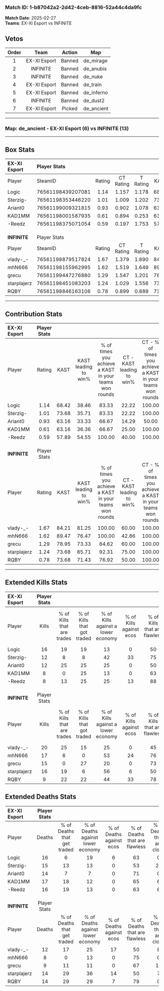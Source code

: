 ### Match ID: 1-b87042a2-2d42-4ceb-8816-52a44c4da9fc  
**Match Date**: 2025-02-27  
**Teams**: EX-XI Esport vs INFINITE  

## Vetos  

| Order | Team | Action | Map |
| :---: | :--: | :----: | --- |
| 1 | EX-XI Esport | Banned | de_mirage |
| 2 | INFINITE | Banned | de_anubis |
| 3 | INFINITE | Banned | de_nuke |
| 4 | EX-XI Esport | Banned | de_train |
| 5 | EX-XI Esport | Banned | de_inferno |
| 6 | INFINITE | Banned | de_dust2 |
| 7 | EX-XI Esport | Picked | de_ancient |

---  

### **Map**: de_ancient - EX-XI Esport (6) vs INFINITE (13)  
---  

## Box Stats  

| **EX-XI Esport** | Player Stats      |        |           |          |       |       |       |         |        |      |     |
| :- | :- | :-: | :-: | :-: | :-: | :-: | :-: | :-: | :-: | :-: | :-: |
| Player           | SteamID           | Rating | CT Rating | T Rating | KAST  |  ADR  | Kills | Assists | Deaths | K/D  | HS% |
| Logic            | 76561198439207081 |  1.14  |   1.157   |  1.178   | 68.42 | 84.5  |  16   |    5    |   16   | 1.00 | 31  |
| Sterzig-         | 76561198353446220 |  1.01  |   1.009   |  1.202   | 73.68 | 81.5  |  12   |    4    |   15   | 0.80 | 33  |
| Ariant0          | 76561199009321815 |  0.93  |   0.902   |  1.078   | 63.16 | 71.6  |  12   |    5    |   14   | 0.86 | 41  |
| KAD1MM           | 76561198001587935 |  0.61  |   0.894   |  0.253   | 63.16 | 58.4  |   8   |    3    |   17   | 0.47 | 12  |
| -Reedz           | 76561198375071054 |  0.59  |   0.197   |  1.753   | 57.89 | 51.4  |   8   |    5    |   16   | 0.50 | 100 |
|                  |                   |        |           |          |       |       |       |         |        |      |     |
|                  |                   |        |           |          |       |       |       |         |        |      |     |
|                  |                   |        |           |          |       |       |       |         |        |      |     |
| **INFINITE**     | Player Stats      |        |           |          |       |       |       |         |        |      |     |
| Player           | SteamID           | Rating | CT Rating | T Rating | KAST  |  ADR  | Kills | Assists | Deaths | K/D  | HS% |
| vlady-_-         | 76561198879517824 |  1.67  |   1.379   |  1.890   | 84.21 | 122.2 |  20   |    6    |   12   | 1.67 | 65  |
| mhN666           | 76561198155962995 |  1.62  |   1.519   |  1.649   | 89.47 | 100.5 |  17   |    7    |   8    | 2.13 | 82  |
| grecu            | 76561199447276880 |  1.29  |   1.547   |  1.201   | 78.95 | 67.6  |  15   |    2    |   9    | 1.67 | 33  |
| starplajerz      | 76561198451083203 |  1.24  |   1.029   |  1.556   | 73.68 | 91.1  |  16   |    2    |   14   | 1.14 | 68  |
| RQBY             | 76561198846163106 |  0.78  |   0.899   |  0.889   | 73.68 | 44.3  |   9   |    4    |   14   | 0.64 | 44  |
---  

## Contribution Stats  

| **EX-XI Esport** | Player Stats |       |                      |                                                        |                           |                                                             |                          |                                                            |
| :- | :-: | :-: | :-: | :-: | :-: | :-: | :-: | :-: |
| Player           |    Rating    | KAST  | KAST leading to win% | % of times you achieve a KAST in your teams won rounds | CT - KAST leading to win% | CT - % of times you achieve a KAST in your teams won rounds | T - KAST leading to win% | T - % of times you achieve a KAST in your teams won rounds |
| Logic            |     1.14     | 68.42 |        38.46         |                         83.33                          |           22.22           |                           100.00                            |          75.00           |                           75.00                            |
| Sterzig-         |     1.01     | 73.68 |        35.71         |                         83.33                          |           22.22           |                           100.00                            |          60.00           |                           75.00                            |
| Ariant0          |     0.93     | 63.16 |        33.33         |                         66.67                          |           14.29           |                            50.00                            |          60.00           |                           75.00                            |
| KAD1MM           |     0.61     | 63.16 |        36.36         |                         66.67                          |           25.00           |                           100.00                            |          66.67           |                           50.00                            |
| -Reedz           |     0.59     | 57.89 |        54.55         |                         100.00                         |           40.00           |                           100.00                            |          66.67           |                           100.00                           |
|                  |              |       |                      |                                                        |                           |                                                             |                          |                                                            |
|                  |              |       |                      |                                                        |                           |                                                             |                          |                                                            |
|                  |              |       |                      |                                                        |                           |                                                             |                          |                                                            |
| **INFINITE**     | Player Stats |       |                      |                                                        |                           |                                                             |                          |                                                            |
| Player           |    Rating    | KAST  | KAST leading to win% | % of times you achieve a KAST in your teams won rounds | CT - KAST leading to win% | CT - % of times you achieve a KAST in your teams won rounds | T - KAST leading to win% | T - % of times you achieve a KAST in your teams won rounds |
| vlady-_-         |     1.67     | 84.21 |        81.25         |                         100.00                         |           60.00           |                           100.00                            |          90.91           |                           100.00                           |
| mhN666           |     1.62     | 89.47 |        76.47         |                         100.00                         |           42.86           |                           100.00                            |          100.00          |                           100.00                           |
| grecu            |     1.29     | 78.95 |        73.33         |                         84.62                          |           60.00           |                           100.00                            |          80.00           |                           80.00                            |
| starplajerz      |     1.24     | 73.68 |        85.71         |                         92.31                          |           75.00           |                           100.00                            |          90.00           |                           90.00                            |
| RQBY             |     0.78     | 73.68 |        71.43         |                         76.92                          |           50.00           |                           100.00                            |          87.50           |                           70.00                            |
---  

## Extended Kills Stats  

| **EX-XI Esport** | Player Stats |                            |                            |                                    |                         |                              |                                 |                                       |                    |           |
| :- | :-: | :-: | :-: | :-: | :-: | :-: | :-: | :-: | :-: | :-: |
| Player           |    Kills     | % of Kills that are trades | % of Kills that got traded | % of Kills against a lower economy | % of Kills against ecos | % of Kills that are flawless | % of Kills that are close duels | % of Kills that are assisted by flash | Pistol Round Kills | AWP Kills |
| Logic            |      16      |             19             |             19             |                 13                 |            0            |              50              |                6                |                   0                   |         2          |     0     |
| Sterzig-         |      12      |             8              |             8              |                 42                 |           33            |              75              |                0                |                   0                   |         0          |     0     |
| Ariant0          |      12      |             25             |             25             |                 25                 |            0            |              50              |                0                |                   0                   |         2          |     0     |
| KAD1MM           |      8       |             0              |             25             |                 13                 |            0            |              63              |               13                |                   0                   |         0          |     3     |
| -Reedz           |      8       |             13             |             25             |                 25                 |           13            |              88              |               13                |                   0                   |         3          |     0     |
|                  |              |                            |                            |                                    |                         |                              |                                 |                                       |                    |           |
|                  |              |                            |                            |                                    |                         |                              |                                 |                                       |                    |           |
|                  |              |                            |                            |                                    |                         |                              |                                 |                                       |                    |           |
| **INFINITE**     | Player Stats |                            |                            |                                    |                         |                              |                                 |                                       |                    |           |
| Player           |    Kills     | % of Kills that are trades | % of Kills that got traded | % of Kills against a lower economy | % of Kills against ecos | % of Kills that are flawless | % of Kills that are close duels | % of Kills that are assisted by flash | Pistol Round Kills | AWP Kills |
| vlady-_-         |      20      |             25             |             15             |                 25                 |            0            |              45              |                5                |                   5                   |         3          |     0     |
| mhN666           |      17      |             6              |             0              |                 53                 |           24            |              76              |                6                |                   6                   |         1          |     0     |
| grecu            |      15      |             0              |             27             |                 20                 |            0            |              73              |                0                |                   0                   |         3          |     7     |
| starplajerz      |      16      |             19             |             6              |                 56                 |            6            |              50              |                6                |                   0                   |         2          |     0     |
| RQBY             |      9       |             22             |             22             |                 44                 |           33            |              78              |               22                |                  11                   |         0          |     0     |
## Extended Deaths Stats  

| **EX-XI Esport** | Player Stats |                             |                                   |                          |                               |                            |                           |               |
| :- | :-: | :-: | :-: | :-: | :-: | :-: | :-: | :-: |
| Player           |    Deaths    | % of Deaths that get traded | % of Deaths against lower economy | % of Deaths against ecos | % of Deaths that are flawless | % of Deaths that are close | % of Deaths while blinded | Deaths to AWP |
| Logic            |      16      |              6              |                19                 |            6             |              63               |             0              |             0             |       2       |
| Sterzig-         |      15      |             13              |                13                 |            0             |              53               |             20             |            13             |       0       |
| Ariant0          |      14      |              7              |                 7                 |            0             |              71               |             0              |             0             |       2       |
| KAD1MM           |      17      |             18              |                12                 |            0             |              65               |             6              |             6             |       1       |
| -Reedz           |      16      |             19              |                13                 |            0             |              63               |             6              |             0             |       2       |
|                  |              |                             |                                   |                          |                               |                            |                           |               |
|                  |              |                             |                                   |                          |                               |                            |                           |               |
|                  |              |                             |                                   |                          |                               |                            |                           |               |
| **INFINITE**     | Player Stats |                             |                                   |                          |                               |                            |                           |               |
| Player           |    Deaths    | % of Deaths that get traded | % of Deaths against lower economy | % of Deaths against ecos | % of Deaths that are flawless | % of Deaths that are close | % of Deaths while blinded | Deaths to AWP |
| vlady-_-         |      12      |             17              |                25                 |            17            |              50               |             8              |             0             |       1       |
| mhN666           |      8       |              0              |                13                 |            0             |              75               |             0              |             0             |       0       |
| grecu            |      9       |             11              |                11                 |            0             |              67               |             11             |             0             |       2       |
| starplajerz      |      14      |             29              |                36                 |            14            |              50               |             7              |             0             |       0       |
| RQBY             |      14      |             29              |                29                 |            7             |              79               |             0              |             0             |       0       |
